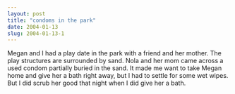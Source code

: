 ```yaml
---
layout: post
title: "condoms in the park"
date: 2004-01-13
slug: 2004-01-13-1
---
```


Megan and I had a play date in the park with a friend and her mother.  The play structures are surrounded by sand.  Nola and her mom came across a used condom partially buried in the sand.  It made me want to take Megan home and give her a bath right away, but I had to settle for some wet wipes.  But I did scrub her good that night when I did give her a bath.
 
